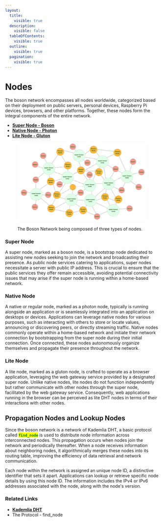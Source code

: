 ```yaml
---
layout:
  title:
    visible: true
  description:
    visible: false
  tableOfContents:
    visible: true
  outline:
    visible: true
  pagination:
    visible: true
---
```


# Nodes

The boson network encompasses all nodes worldwide, categorized based on their deployment on public servers, personal devices, Raspberry Pi devices, browsers, and other platforms. Together, these nodes form the integral components of the entire network.

* [**Super Node - Boson**](nodes.md#super-node-boson-node)
* [**Native Node - Photon**](nodes.md#native-node-photon-node)
* [**Lite Node - Gluton**](nodes.md#lite-node-gluton-node)

<figure><img src="../../.gitbook/assets/boson-nodes-topology.png" alt=""><figcaption><p>The Boson Network being composed of three types of nodes.</p></figcaption></figure>

### Super Node

A super node, marked as a boson node, is a bootstrap node dedicated to assisting new nodes seeking to join the network and broadcasting their presence. As public node services catering to applications, super nodes necessitate a server with public IP address. This is crucial to ensure that the public services they offer remain accessible, avoiding potential connectivity issues that may arise if the super node is running within a home-based network.

### Native Node

A native or regular node, marked as a photon node, typically is running alongside an application or is seamlessly integrated into an application on desktops or devices. Applications can leverage native nodes for various purposes, such as interacting with others to store or locate values, announcing or discovering peers, or directly streaming traffic. Native nodes commonly operate within a home-based network and initiate their network connection by bootstrapping from the super node during their initial connection. Once connected, these nodes autonomously organize themselves and propagate their presence throughout the network.

### Lite Node

A lite node, marked as a gluton node, is crafted to operate as a browser application, leveraging the web gateway service provided by a designated super node. Unlike native nodes, lite nodes do not function independently but rather communicate with other nodes through the super node, facilitated by the web gateway service. Consequently, web applications running in the browser can be perceived as lite DHT nodes in terms of their interactions with other nodes.

## Propagation Nodes and Lookup Nodes

Since the boson network is a network of Kademlia DHT, a basic protocol called <mark style="color:green;">**`find_node`**</mark> is used to distribute node information across interconnected nodes. This propagation occurs when nodes join the network and periodically thereafter. When a node receives information about neighboring nodes, it algorithmically merges these nodes into its routing table, improving the efficiency of data retrieval and network communication.

Each node within the network is assigned an unique node ID, a distinctive identifier that sets it apart. Applications can lookup or retrieve specific node details by using this node ID. The information includes the IPv4 or IPv6 addresses associated with the node, along with the node's version.

### Related Links

* [**Kademlia DHT**](../kademlia-dht.md)
* The Protocol - find\_node
